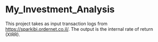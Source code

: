 # My_Investment_Analysis
This project takes as input transaction logs from https://sparkibi.ordernet.co.il/.
The output is the internal rate of return (XIRR).
